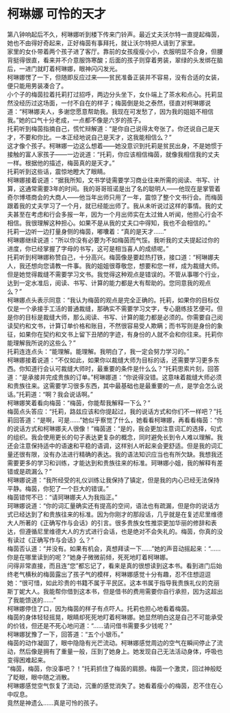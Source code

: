 # 柯琳娜 可怜的天才
第八钟响起后不久，柯琳娜听到楼下传来门铃声。最近丈夫沃尔特一直提起梅茵，她也不由得好奇起来，正好梅茵有事拜托，就让沃尔特把人请到了家里。  
家里的女仆带着两个孩子进了客厅。靠前的女孩瘦瘦小小，衣服明显不合身，但腰背挺得很直，看来并不介意服饰寒酸；后面的孩子则穿着男装，翠绿的头发绑在脑后，一进门就盯着柯琳娜，眼神闪闪发光。  
柯琳娜愣了一下，但随即反应过来——贫民准备正装并不容易，没有合适的女装，便只能用男装凑合了。  
小个子的梅茵拉着托莉打过招呼，两边分头坐下，女仆端上了茶水和点心。托莉显然没经历过这场面，一付不自在的样子；梅茵倒是处之泰然，径直对柯琳娜说道：“柯琳娜夫人，多谢您愿意帮助我。我现在可发愁了，因为我的姐姐不相信我。”她的口气十分老成，一点都不像是六岁的孩子。  
托莉听到梅茵指摘自己，慌忙辩解道：“是你自己说得太夸张了。你还说自己是天才，不要和你比。一本正经地说自己是天才，这我能相信么？”  
这才像个孩子。柯琳娜一边这么想着——她没意识到托莉是贫民出身，不是她惯于接触的富人家孩子——一边说道：“托莉，你应该相信梅茵，就像我相信我的丈夫一样。根据他的描述，梅茵真的是天才。”  
托莉听到这些话，震惊地瞪大了眼睛。  
柯琳娜接着说道：“据我所知，文书学徒需要学习商业往来所需的阅读、书写、计算，这通常需要3年的时间。我的哥哥班诺是出了名的聪明人——他现在是掌管着奇尔博塔商会的大商人——他当年出师只用了一年，震惊了整个文书行会。而梅茵跟着我的丈夫学习了一个月，就已经能出师了。我从未听说过这样的事情。我的丈夫甚至在考虑和行会多报一年，因为一个月出师实在太过耸人听闻，他担心行会不相信。我很理解这种担心。如果不是从我的丈夫口中得知，我也不会相信的。”  
托莉一边听一边打量身侧的梅茵，嘟囔着：“真的是天才……”  
柯琳娜继续说道：“所以你没有必要为不如梅茵而气馁。我听我的丈夫提起过你的进度，你已经掌握了字母的书写，这可是相当喜人的成绩呢。”  
托莉听到柯琳娜称赞自己，十分高兴。梅茵像是要趁热打铁，接口道：“柯琳娜夫人，我还想向您请教一件事。我的姐姐很尊敬您，想要和您一样，成为裁缝大师。但是她觉得裁缝不需要学习文书。我觉得这种观点是错误的。不管从事哪个行业，达到一定水准后，阅读、书写、计算的能力都是大有帮助的。您同意我的观点么？”  
柯琳娜点头表示同意：“我认为梅茵的观点是完全正确的。托莉，如果你的目标仅仅是一个承接手工活的普通裁缝，那确实不需要学习文字，专心磨练技艺便可。但是你的目标是裁缝大师，那么阅读、书写、计算的能力都是必须的。你需要自己阅读契约和文书，计算订单价格和账目，不然很容易受人欺瞒；而书写则是身份的象征，如果你在契约和文书上留下丑陋的字迹，有身份的人就不会和你往来。托莉你能理解我所说的这些么？”  
托莉连连点头：“能理解。能理解。我明白了，我一定会努力学习的。”  
柯琳娜接着说道：“不仅如此，如果你以裁缝大师为目标的话，还需要学习更多东西。你知道行会认可裁缝大师时，最重要的条件是什么么？”托莉思索片刻，回答道：“是承接并完成贵族的订单。”柯琳娜道：“你说得没错。这意味着裁缝大师必须和贵族往来。这需要学习很多东西，其中最基础也是最重要的一点，是学会怎么说话。”托莉道：“啊？我会说话啊。”  
柯琳娜笑着看向梅茵：“梅茵，你能帮我解释一下么？”  
梅茵点头答应：“托莉，路兹应该和你提起过，我的说话方式和你们不一样吧？”托莉回答道：“是啊，可是……”她似乎察觉了什么，她看看柯琳娜，再看看梅茵：“你的说话方式和柯琳娜夫人很像！”梅茵道：“是的，我会更加注意词汇的选择，句式的组织。我会使用更长的句子表达更复杂的概念，同时避免长到令人难以理解。我还会注意保持适中的语速和平稳的语调，这样别人听起来会更舒适。但是我的词汇量还很有限，没有办法进行精确的表达。我的语法知识应当也有所欠缺。我想我还需要更多的学习和训练，才能达到和贵族往来的标准。珂琳娜小姐，我的解释有差错或是疏漏么？”  
柯琳娜说道：“我所经受的礼仪训练让我保持了镇定，但是我的内心已经无法保持平静。梅茵，你犯了一个巨大的错误。”  
梅茵错愕不已：“请珂琳娜夫人为我指正。”  
珂琳娜说道：“你的词汇量确实还有提高的空间，语法也有疏漏，但是你的说话方式已经达到了和贵族往来的标准。因为你刚才的那段话，几乎就是在复述尼里维德大人所著的《正确写作与会话》的引言。很多贵族女性推崇更加华丽的修辞和表达，但遵循尼里维德大人的方式进行会话，也是绝对不会失礼的。梅茵，你真的没有读过《正确写作与会话》么？”  
梅茵否认道：“并没有。如果有机会，真想拜读一下……”她的声音动摇起来：“……你是在哪里读到的呢？”她身子微微前倾，死死地盯着柯琳娜。  
问得非常直接，而且连“您”都忘记了，看来是真的很想读到这本书。看到进门后始终老气横秋的梅茵露出了孩子气的模样，柯琳娜感觉十分有趣，忍不住想逗逗她：“很可惜，如此珍贵的书籍不属于平民区。这本书属于指导我贵族礼仪的克丽斯丁妮大人。我能帮你借到这本书，但是借书的费用需要你自行承担，因为这超出了我能馈送的……”  
柯琳娜停住了口，因为梅茵的样子有点吓人。托莉也担心地看着梅茵。  
梅茵的身体轻轻摇晃，眼睛却死死地盯着柯琳娜。她显然明白这是自己不可能承受的价钱，但还是不死心地问道：“……请问借书需要多少钱呢？”  
柯琳娜犹豫了一下，回答道：“五个小银币。”  
梅茵的动作凝固了，眼中隐隐有光芒流动。柯琳娜感觉周边的空气在瞬间停止了流动，然后像是拥有了重量一般，压到了她身上。她发现自己无法活动身体，呼吸也变得困难起来。  
“梅茵，梅茵，你没事吧？！”托莉抓住了梅茵的肩膀。梅茵一个激灵，回过神般眨了眨眼，眼中随之消散。  
柯琳娜感觉空气恢复了流动，沉重的感觉消失了。她看着瘦小的梅茵，忍不住在心中叹息。  
竟然是神遗么……真是可怜的孩子。  


